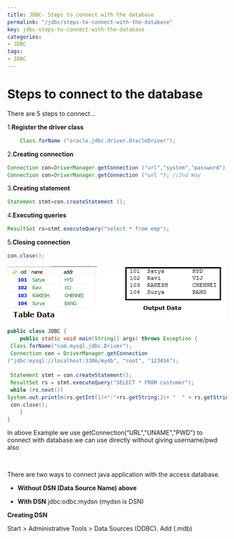 ```yaml
---
title: JDBC- Steps to connect with the database
permalink: "/jdbc/steps-to-connect-with-the-database"
key: jdbc-steps-to-connect-with-the-database
categories:
- JDBC
tags:
- JDBC
---
```


Steps to connect to the database
==================================

There are 5 steps to connect...

1.**Register the driver class**    
```java
    Class.forName ("oracle.jdbc.driver.OracleDriver");
```



2.**Creating connection**  
```java
Connection con=DriverManager.getConnection ("url","system","password");
Connection con=DriverManager.getConnection ("url "); //2nd Way
```


3.**Creating statement**  
```java
Statement stmt=con.createStatement ();
```


4.**Executing queries**  
```java
ResultSet rs=stmt.executeQuery("select * from emp");
```


5.**Closing connection**  
```java
con.close();
```


![C:\\Users\\kaveti_S\\Desktop\\tmp.png](media/35deaaad186906e86f50f7505a574c99.png)
```java
public class JDBC {
	public static void main(String[] args) throws Exception {
 Class.forName("com.mysql.jdbc.Driver");
 Connection con = DriverManager.getConnection
("jdbc:mysql://localhost:3306/mydb", "root", "123456");

 Statement stmt = con.createStatement();
 ResultSet rs = stmt.executeQuery("SELECT * FROM customer");
 while (rs.next())
System.out.println(rs.getInt(1)+":"+rs.getString(2)+ "  " + rs.getString(3));
 con.close();
	}
}
```

In above Example we use getConnection(“URL","UNAME","PWD") to connect with
database.we can use directly without giving username/pwd also

<br>

There are two ways to connect java application with the access database.

-   **Without DSN (Data Source Name) above**

-   **With DSN** jdbc:odbc:mydsn (mydsn is DSN)

**Creating DSN**

Start > Administrative Tools > Data Sources (ODBC). Add (.mdb)
